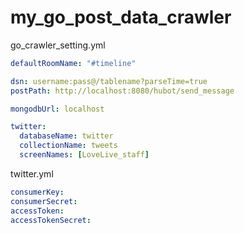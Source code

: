 # my_go_post_data_crawler

go_crawler_setting.yml
```yml
defaultRoomName: "#timeline"

dsn: username:pass@/tablename?parseTime=true
postPath: http://localhost:8080/hubot/send_message

mongodbUrl: localhost

twitter:
  databaseName: twitter
  collectionName: tweets
  screenNames: [LoveLive_staff]
```

twitter.yml
```yml
consumerKey:
consumerSecret:
accessToken:
accessTokenSecret: 
```
